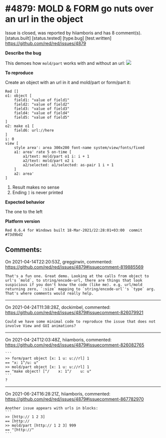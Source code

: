 
#4879: MOLD & FORM go nuts over an url in the object
================================================================================
Issue is closed, was reported by hiiamboris and has 8 comment(s).
[status.built] [status.tested] [type.bug] [test.written]
<https://github.com/red/red/issues/4879>

**Describe the bug**

This demoes how `mold/part` works with and without an url:
![](https://i.gyazo.com/3cb5befdc501b94027d94402a0798aa9.gif)

**To reproduce**

Create an object with an url in it and mold/part or form/part it:
```
Red []
o1: object [
    field1: "value of field1"
    field2: "value of field2"
    field3: "value of field3"
    field4: "value of field4"
    field5: "value of field5"
]
o2: make o1 [
    field6: url://here
]
i: 0
view [
	style area': area 300x200 font-name system/view/fonts/fixed
	a1: area' rate 5 on-time [
		a1/text: mold/part o1 i: i + 1
		a2/text: mold/part o2 i
		a2/selected: a1/selected: as-pair 1 i + 1
	]
	a2: area'
]
```
1. Result makes no sense
2. Ending `]` is never printed

**Expected behavior**

The one to the left

**Platform version**
```
Red 0.6.4 for Windows built 18-Mar-2021/22:28:01+03:00  commit #73d9bd2
```



Comments:
--------------------------------------------------------------------------------

On 2021-04-14T22:20:53Z, greggirwin, commented:
<https://github.com/red/red/issues/4879#issuecomment-819885569>

    That's a fun one. Great demo. Looking at the calls from object to url's `mold`, to string/encode-url, there are things that look suspicious if you don't know the code (like me). e.g. url/mold returning zero, `:size` mapping to `string/encode-url`'s `type` arg. That's where comments would really help.

--------------------------------------------------------------------------------

On 2021-04-24T11:38:28Z, dockimbel, commented:
<https://github.com/red/red/issues/4879#issuecomment-826079921>

    Could we have some minimal code to reproduce the issue that does not involve View and GUI animations?

--------------------------------------------------------------------------------

On 2021-04-24T12:03:48Z, hiiamboris, commented:
<https://github.com/red/red/issues/4879#issuecomment-826082765>

    ```
    >> form/part object [x: 1 u: u://rl] 1
    == "x: 1^/u: u"
    >> mold/part object [x: 1 u: u://rl] 1
    == "make object! [^/    x: 1^/    u: u"
    ```
    ?

--------------------------------------------------------------------------------

On 2021-06-24T16:28:21Z, hiiamboris, commented:
<https://github.com/red/red/issues/4879#issuecomment-867782970>

    Another issue appears with urls in blocks:
    ```
    >> [http:// 1 2 3]
    == [http://
    >> mold/part [http:// 1 2 3] 999
    == "[http://"
    ```

